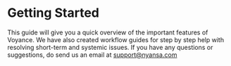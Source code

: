 # Getting Started
This guide will give you a quick overview of the important features of Voyance. We have also created workflow guides for step by step help with resolving short-term and systemic issues. If you have any questions or suggestions, do send us an email at [support@nyansa.com](support@nyansa.com)
